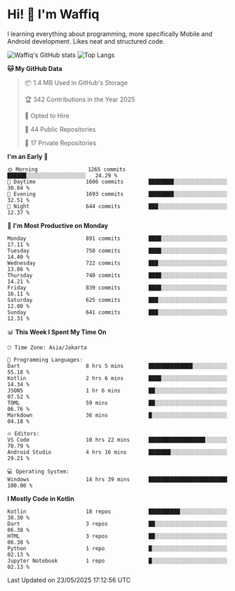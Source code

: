 
# Hi! 👋 I'm Waffiq

I learning everything about programming, more specifically Mobile and Android development. Likes neat and structured code.

<!-- Get to know more about me?

<a href="https://www.linkedin.com/in/waffiqaziz/"><img src="https://img.shields.io/static/v1?label=%20&message=LinkedIn&logo=linkedin&logoColor=white&color=0A66C2&style=for-the-badge" alt="LinkedIn"></a>
<a href="https://www.instagram.com/waffiqaziz/"><img src="https://img.shields.io/static/v1?label=%20&message=instagram&logo=instagram&logoColor=white&labelColor=%23E1306C&color=%23E1306C&style=for-the-badge" alt="Instagram"></a>
<a href="https://web.facebook.com/WaffiqAziz/"><img src="https://img.shields.io/static/v1?label=%20&message=Facebook&logo=facebook&logoColor=white&color=1877F2&style=for-the-badge" alt="Facebook"></a>
<a href="https://twitter.com/waffiqaziz"><img src="https://img.shields.io/static/v1?label=%20&message=X&logo=x&logoColor=white&color=000000&style=for-the-badge" alt="X"></a> -->

![Waffiq's GitHub stats](https://github-readme-stats-eight-theta.vercel.app/api?username=waffiqaziz&show_icons=true&include_all_commits=true&count_private=true&theme=dark)
![Top Langs](https://github-readme-stats.vercel.app/api/top-langs/?username=waffiqaziz&layout=compact&langs_count=8&theme=dark)

<!--START_SECTION:waka-->
**🐱 My GitHub Data** 

> 📦 1.4 MB Used in GitHub's Storage 
 > 
> 🏆 342 Contributions in the Year 2025
 > 
> 💼 Opted to Hire
 > 
> 📜 44 Public Repositories 
 > 
> 🔑 17 Private Repositories 
 > 
**I'm an Early 🐤** 

```text
🌞 Morning                1265 commits        ██████░░░░░░░░░░░░░░░░░░░   24.29 % 
🌆 Daytime                1606 commits        ████████░░░░░░░░░░░░░░░░░   30.84 % 
🌃 Evening                1693 commits        ████████░░░░░░░░░░░░░░░░░   32.51 % 
🌙 Night                  644 commits         ███░░░░░░░░░░░░░░░░░░░░░░   12.37 % 
```
📅 **I'm Most Productive on Monday** 

```text
Monday                   891 commits         ████░░░░░░░░░░░░░░░░░░░░░   17.11 % 
Tuesday                  750 commits         ████░░░░░░░░░░░░░░░░░░░░░   14.40 % 
Wednesday                722 commits         ███░░░░░░░░░░░░░░░░░░░░░░   13.86 % 
Thursday                 740 commits         ████░░░░░░░░░░░░░░░░░░░░░   14.21 % 
Friday                   839 commits         ████░░░░░░░░░░░░░░░░░░░░░   16.11 % 
Saturday                 625 commits         ███░░░░░░░░░░░░░░░░░░░░░░   12.00 % 
Sunday                   641 commits         ███░░░░░░░░░░░░░░░░░░░░░░   12.31 % 
```


📊 **This Week I Spent My Time On** 

```text
🕑︎ Time Zone: Asia/Jakarta

💬 Programming Languages: 
Dart                     8 hrs 5 mins        ██████████████░░░░░░░░░░░   55.18 % 
Kotlin                   2 hrs 6 mins        ████░░░░░░░░░░░░░░░░░░░░░   14.34 % 
JSON5                    1 hr 6 mins         ██░░░░░░░░░░░░░░░░░░░░░░░   07.52 % 
TOML                     59 mins             ██░░░░░░░░░░░░░░░░░░░░░░░   06.76 % 
Markdown                 36 mins             █░░░░░░░░░░░░░░░░░░░░░░░░   04.18 % 

🔥 Editors: 
VS Code                  10 hrs 22 mins      ██████████████████░░░░░░░   70.79 % 
Android Studio           4 hrs 16 mins       ███████░░░░░░░░░░░░░░░░░░   29.21 % 

💻 Operating System: 
Windows                  14 hrs 39 mins      █████████████████████████   100.00 % 
```

**I Mostly Code in Kotlin** 

```text
Kotlin                   18 repos            ██████████░░░░░░░░░░░░░░░   38.30 % 
Dart                     3 repos             ██░░░░░░░░░░░░░░░░░░░░░░░   06.38 % 
HTML                     3 repos             ██░░░░░░░░░░░░░░░░░░░░░░░   06.38 % 
Python                   1 repo              █░░░░░░░░░░░░░░░░░░░░░░░░   02.13 % 
Jupyter Notebook         1 repo              █░░░░░░░░░░░░░░░░░░░░░░░░   02.13 % 
```




 Last Updated on 23/05/2025 17:12:56 UTC
<!--END_SECTION:waka-->

